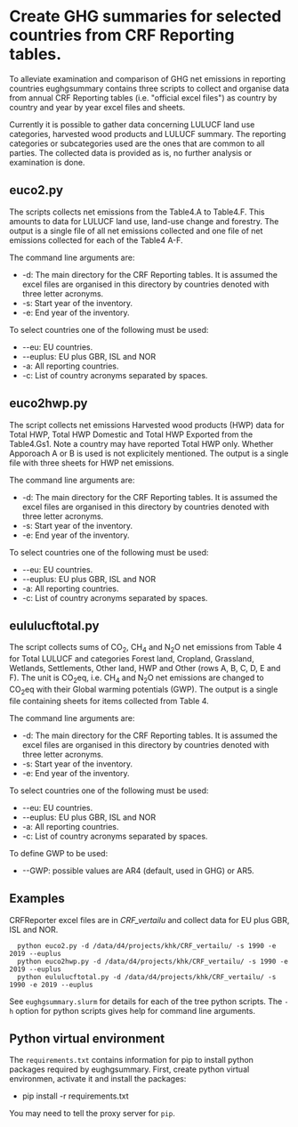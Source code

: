 # Create GHG summaries for selected countries from CRF Reporting tables.

To alleviate examination and comparison of GHG net emissions in reporting countries
eughgsummary contains three scripts to collect and organise data from annual CRF Reporting tables
(i.e. "official excel files") as country by country and year by year excel files and sheets. 

Currently it is possible to gather data concerning LULUCF land use categories,
harvested wood products and LULUCF summary. The reporting categories or subcategories used are the ones 
that are common to all parties. The collected data is provided as is, no further analysis or examination is done.

## euco2.py
The scripts collects net emissions from the Table4.A to Table4.F. This amounts to data for LULUCF
land use, land-use change and forestry. The output is a single file of all net emissions collected
and one file of net emissions collected for each of the Table4 A-F.

The command line arguments are:
+ -d: The main directory for the CRF Reporting tables. It is assumed the excel files are
      organised in this directory by countries denoted with three letter acronyms.
+ -s: Start year of the inventory.
+ -e: End year of the inventory.

To select countries one of the following must be used:
+ --eu: EU countries.
+ --euplus: EU plus GBR, ISL and NOR
+ -a: All reporting countries.
+ -c: List of country acronyms separated by spaces.

## euco2hwp.py
The script collects net emissions Harvested wood products (HWP) data for Total HWP, Total HWP Domestic
and Total HWP Exported from the Table4.Gs1. Note a country may have reported Total HWP only.
Whether Apporoach A or B is used is not explicitely mentioned. The output is a single
file with three sheets for HWP net emissions.

The command line arguments are:
+ -d: The main directory for the CRF Reporting tables. It is assumed the excel files are
      organised in this directory by countries denoted with three letter acronyms.
+ -s: Start year of the inventory.
+ -e: End year of the inventory.

To select countries one of the following must be used:
+ --eu: EU countries.
+ --euplus: EU plus GBR, ISL and NOR
+ -a: All reporting countries.
+ -c: List of country acronyms separated by spaces.


## eululucftotal.py
The script collects sums of CO<sub>2</sub>, CH<sub>4</sub> and N<sub>2</sub>O net emissions from Table 4 for 
Total LULUCF and categories Forest land, Cropland, Grassland, Wetlands, Settlements, Other land, HWP and
Other (rows A, B, C, D, E and F).  The unit is CO<sub>2</sub>eq, i.e. CH<sub>4</sub> and N<sub>2</sub>O
net emissions are changed to CO<sub>2</sub>eq  with their Global warming potentials (GWP).
The output is a single file containing sheets for items collected from Table 4.


The command line arguments are:
+ -d: The main directory for the CRF Reporting tables. It is assumed the excel files are
      organised in this directory by countries denoted with three letter acronyms.
+ -s: Start year of the inventory.
+ -e: End year of the inventory.

To select countries one of the following must be used:
+ --eu: EU countries.
+ --euplus: EU plus GBR, ISL and NOR
+ -a: All reporting countries.
+ -c: List of country acronyms separated by spaces.

To define GWP to be used:
+ --GWP: possible values are AR4 (default, used in GHG) or AR5.

## Examples

CRFReporter excel files are in *CRF_vertailu* and collect data for EU plus GBR, ISL and NOR.

      python euco2.py -d /data/d4/projects/khk/CRF_vertailu/ -s 1990 -e 2019 --euplus 
      python euco2hwp.py -d /data/d4/projects/khk/CRF_vertailu/ -s 1990 -e 2019 --euplus 
      python eululucftotal.py -d /data/d4/projects/khk/CRF_vertailu/ -s 1990 -e 2019 --euplus

See `eughgsummary.slurm` for details for each of the tree python scripts.
The `-h` option for python scripts gives help for command line arguments.

## Python virtual environment

The `requirements.txt`  contains information for pip to install python packages
required by eughgsummary. First, create python virtual environmen, activate it and
install the packages:
+ pip  install -r requirements.txt

You may need to tell the proxy server for `pip`.
